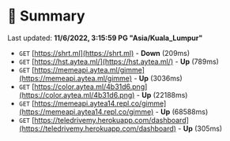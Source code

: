 # 📖 Summary
Last updated: **11/6/2022, 3:15:59 PG "Asia/Kuala_Lumpur"**

- `GET` [https://shrt.ml](https://shrt.ml) - **Down** (209ms)
- `GET` [https://hst.aytea.ml/](https://hst.aytea.ml/) - **Up** (789ms)
- `GET` [https://memeapi.aytea.ml/gimme](https://memeapi.aytea.ml/gimme) - **Up** (3036ms)
- `GET` [https://color.aytea.ml/4b31d6.png](https://color.aytea.ml/4b31d6.png) - **Up** (22188ms)
- `GET` [https://memeapi.aytea14.repl.co/gimme](https://memeapi.aytea14.repl.co/gimme) - **Up** (68588ms)
- `GET` [https://teledrivemy.herokuapp.com/dashboard](https://teledrivemy.herokuapp.com/dashboard) - **Up** (305ms)
